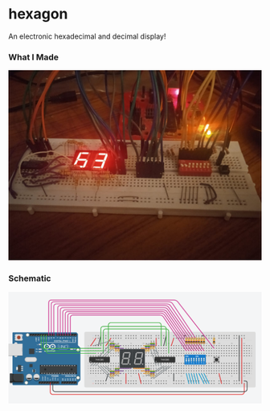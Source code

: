 # hexagon
An electronic hexadecimal and decimal display!
### What I Made
![Stuff](Practical.jpg)
### Schematic
![schematic](Schematic.png)
